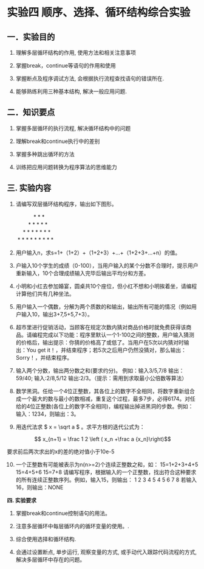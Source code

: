 # 实验四 顺序、选择、循环结构综合实验

## 一．实验目的

1.  理解多层循环结构的作用, 使用方法和相关注意事项

2.  掌握break，continue等语句的作用和使用

3.  掌握断点及程序调试方法, 会根据执行流程查找语句的错误所在.

4.  能够熟练利用三种基本结构, 解决一般应用问题.

## 二．知识要点

1.  掌握多层循环的执行流程, 解决循环结构中的问题

2.  理解break和continue执行中的差别

3.  掌握多种跳出循环的方法

4.  训练把应用问题转换为程序算法的思维能力

## 三. 实验内容

1. 请编写双层循环结构程序，输出如下图形。

　　　　　* * *<br>
　　　　* * * * *<br>
　　　* * * * * * *<br>
　　* * * * * * * * *<br>

2. 用户输入n，求s=1+（1+2）+（1+2+3）+\...+（1+2+3+\...+n）的值。

3. 户输入10个学生的成绩（0-100），当用户输入的某个分数不合理时，提示用户重新输入，10个合理成绩输入完毕后输出平均分和方差。

4. 小明和小红去参加婚宴，圆桌共10个座位，但小红不想和小明挨着坐，请编程计算他们共有几种坐法。

5. 用户输入一个偶数，分解为两个质数的和输出，输出所有可能的情况（例如用户输入10，输出3+7,5+5,7+3）。

6. 超市里进行促销活动，当顾客在规定次数内猜对商品价格时就免费获得该商品。请编程完成以下功能：程序里默认一个1-100之间的整数，用户输入猜测的价格后，输出提示：你猜的价格高了或低了。当用户在5次以内猜对时输出：You
get it！，并结束程序；若5次之后用户仍然没猜对，那么输出：
Sorry！，并结束程序。

7. 输入两个分数，输出两分数之和(要求约分)。 例如：输入3/5,7/8
输出：59/40; 输入:2/8,5/12
输出:2/3。（提示：需用到求取最小公倍数等算法）

8. 数学黑洞。任给一个4位正整数，其各位上的数字不全相同，将数字重新组合成一个最大的数与最小的数相减，重复这个过程，最多7步，必得6174。对任给的4位正整数(各位上的数字不全相同)，编程输出掉进黑洞的步数。例如：输入：1234，则输出：3。

9. 用迭代法求 $ x = \sqrt a $ 。求平方根的迭代公式为：

$$ x_{n+1} = \frac 1 2 \left ( x_n +\frac a {x_n}\right)$$

要求前后两次求出的x的差的绝对值小于10e-5

10. 一个正整数有可能被表示为n(n\>=2)个连续正整数之和，如：
15=1+2+3+4+5
15=4+5+6
15=7+8
请编写程序，根据输入的一个正整数，找出符合这种要求的所有连续正整数序列。例如，输入15，则输出：
1 2 3 4 5
4 5 6
7 8
若输入16，则输出：NONE

**四. 实验要求**

1.  掌握break和continue控制语句的用法。

2.  注意多层循环中每层循环内的循环变量的使用。.

3.  综合使用选择和循环结构.

4.  会通过设置断点, 单步运行, 观察变量的方式,
    或手动代入跟踪代码流程的方式, 解决多层循环中存在的问题。

